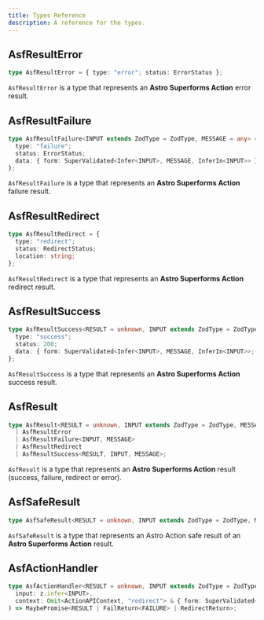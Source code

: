 ```yaml
---
title: Types Reference
description: A reference for the types.
---
```


## AsfResultError

```ts
type AsfResultError = { type: "error"; status: ErrorStatus };
```

`AsfResultError` is a type that represents an **Astro Superforms Action** error result.

## AsfResultFailure

```ts
type AsfResultFailure<INPUT extends ZodType = ZodType, MESSAGE = any> = {
  type: "failure";
  status: ErrorStatus;
  data: { form: SuperValidated<Infer<INPUT>, MESSAGE, InferIn<INPUT>> };
};
```

`AsfResultFailure` is a type that represents an **Astro Superforms Action** failure result.

## AsfResultRedirect

```ts
type AsfResultRedirect = { 
  type: "redirect"; 
  status: RedirectStatus; 
  location: string;
};
```

`AsfResultRedirect` is a type that represents an **Astro Superforms Action** redirect result.

## AsfResultSuccess

```ts
type AsfResultSuccess<RESULT = unknown, INPUT extends ZodType = ZodType, MESSAGE = any> = {
  type: "success";
  status: 200;
  data: { form: SuperValidated<Infer<INPUT>, MESSAGE, InferIn<INPUT>>; result: RESULT };
};
```

`AsfResultSuccess` is a type that represents an **Astro Superforms Action** success result.

## AsfResult

```ts
type AsfResult<RESULT = unknown, INPUT extends ZodType = ZodType, MESSAGE = any> =
  | AsfResultError
  | AsfResultFailure<INPUT, MESSAGE>
  | AsfResultRedirect
  | AsfResultSuccess<RESULT, INPUT, MESSAGE>;
```

`AsfResult` is a type that represents an **Astro Superforms Action** result (success, failure, redirect or error).

## AsfSafeResult

```ts
type AsfSafeResult<RESULT = unknown, INPUT extends ZodType = ZodType, MESSAGE = any> = SafeResult<any, AsfResult<RESULT, INPUT, MESSAGE>>;
```

`AsfSafeResult` is a type that represents an Astro Action safe result of an **Astro Superforms Action** result.

## AsfActionHandler

```ts
type AsfActionHandler<RESULT = unknown, INPUT extends ZodType = ZodType, MESSAGE = any, FAILURE extends AnyData = undefined> = (
  input: z.infer<INPUT>,
  context: Omit<ActionAPIContext, "redirect"> & { form: SuperValidated<Infer<INPUT>, MESSAGE, InferIn<INPUT>>; redirect: typeof redirect },
) => MaybePromise<RESULT | FailReturn<FAILURE> | RedirectReturn>;
```
